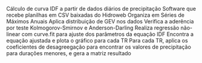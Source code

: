 Cálculo de curva IDF a partir de dados diários de precipitação
Software que recebe planilhas em CSV baixadas do Hidroweb
Organiza em Séries de Máximos Anuais
Aplica distribuição de GEV nos dados
Verifica a aderência por teste Kolmogorov-Smirnov e Anderson-Darling
Realiza regressão não-linear com curve.fit para ajuste dos parâmetros da equação IDF
Encontra a equação ajustada e plota o gráfico para cada TR
Para cada TR, aplica os coeficientes de desagreegação para encontrar os valores de precipitação para durações menores, e gera a matriz resultado
